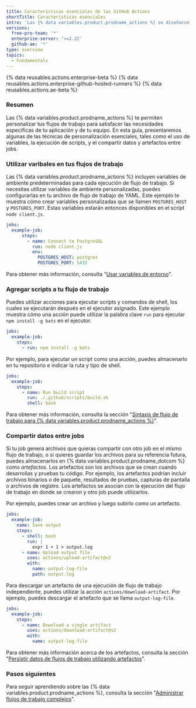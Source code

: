 ```yaml
---
title: Características esenciales de las GitHub Actions
shortTitle: Características esenciales
intro: 'Las {% data variables.product.prodname_actions %} se diseñaron para ayudarte a crear automatizaciones robustas y dinámicas. Esta guía te mostrará cómo crear flujos de trabajo de {% data variables.product.prodname_actions %} que incluyan variables de ambiente, scripts personalizados, y más.'
versions:
  free-pro-team: '*'
  enterprise-server: '>=2.22'
  github-ae: '*'
type: overview
topics:
  - Fundamentals
---
```


{% data reusables.actions.enterprise-beta %}
{% data reusables.actions.enterprise-github-hosted-runners %}
{% data reusables.actions.ae-beta %}

### Resumen

Las {% data variables.product.prodname_actions %} te permiten personalizar tus flujos de trabajo para satisfacer las necesidades específicas de tu aplicación y de tu equipo. En esta guía, presentaremos algunas de las técnicas de personalización esenciales, tales como el uso de variables, la ejecución de scripts, y el compartir datos y artefactos entre jobs.

### Utilizar varibales en tus flujos de trabajo

Las {% data variables.product.prodname_actions %} incluyen variables de ambiente predeterminadas para cada ejecución de flujo de trabajo. Si necesitas utilizar variables de ambiente personalizadas, puedes configurarlas en tu archivo de flujo de trabajo de YAML. Este ejemplo te muestra cómo crear variables personalizadas que se llamen `POSTGRES_HOST` y `POSTGRES_PORT`. Estas variables estarán entonces disponibles en el script `node client.js`.

```yaml
jobs:
  example-job:
      steps:
        - name: Connect to PostgreSQL
          run: node client.js
          env:
            POSTGRES_HOST: postgres
            POSTGRES_PORT: 5432
```

Para obtener más información, consulta "[Usar variables de entorno](/actions/configuring-and-managing-workflows/using-environment-variables)".

### Agregar scripts a tu flujo de trabajo

Puedes utilizar acciones para ejecutar scripts y comandos de shell, los cuales se ejecutarán después en el ejecutor asignado. Este ejemplo muestra cómo una acción puede utilizar la palabra clave `run` para ejecutar `npm install -g bats` en el ejecutor.

```yaml
jobs:
  example-job:
    steps:
      - run: npm install -g bats
```

Por ejemplo, para ejecutar un script como una acción, puedes almacenarlo en tu repositorio e indicar la ruta y tipo de shell.

```yaml
jobs:
  example-job:
    steps:
      - name: Run build script
        run: ./.github/scripts/build.sh
        shell: bash
```

Para obtener más información, consulta la sección "[Sintaxis de flujo de trabajo para {% data variables.product.prodname_actions %}](/actions/reference/workflow-syntax-for-github-actions#jobsjob_idstepsrun)".

### Compartir datos entre jobs

Si tu job genera archivos que quieras compartir con otro job en el mismo flujo de trabajo, o si quieres guardar los archivos para su referencia futura, puedes almacenarlos en {% data variables.product.prodname_dotcom %} como _artefactos_. Los artefactos son los archivos que se crean cuando desarrollas y pruebas tu código. Por ejemplo, los artefactos podrían incluir archivos binarios o de paquete, resultados de pruebas, capturas de pantalla o archivos de registro. Los artefactos se asocian con la ejecución del flujo de trabajo en donde se crearon y otro job puede utilizarlos.

Por ejemplo, puedes crear un archivo y luego subirlo como un artefacto.

```yaml
jobs:
  example-job:
    name: Save output
    steps:
      - shell: bash
        run: |
          expr 1 + 1 > output.log
      - name: Upload output file
        uses: actions/upload-artifact@v2
        with:
          name: output-log-file
          path: output.log
```

Para descargar un artefacto de una ejecución de flujo de trabajo independiente, puedes utilizar la acción `actions/download-artifact`. Por ejemplo, puedes descargar el artefacto que se llama `output-log-file`.

```yaml
jobs:
  example-job:
    steps:
      - name: Download a single artifact
        uses: actions/download-artifact@v2
        with:
          name: output-log-file
```

Para obtener más información acerca de los artefactos, consulta la sección "[Persistir datos de flujos de trabajo utilizando artefactos](/actions/configuring-and-managing-workflows/persisting-workflow-data-using-artifacts)".

### Pasos siguientes

Para seguir aprendiendo sobre las {% data variables.product.prodname_actions %}, consulta la sección "[Administrar flujos de trabajo complejos](/actions/learn-github-actions/managing-complex-workflows)".
